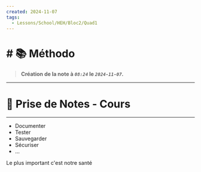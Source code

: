 ```yaml
---
created: 2024-11-07
tags:
  - Lessons/School/HEH/Bloc2/Quad1
---
```


# # 📚  Méthodo
> **Création de la note à *`08:24`* le *`2024-11-07`.***
---

# 📝 Prise de Notes - Cours

---
- Documenter
- Tester
- Sauvegarder
- Sécuriser
- ...

Le plus important c'est notre santé
